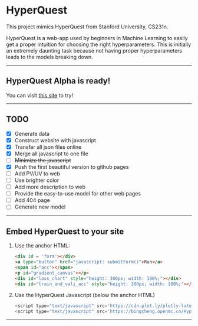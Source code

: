 # HyperQuest
This project mimics HyperQuest from Stanford University, CS231n.

HyperQuest is a web-app used by beginners in Machine Learning to easily get a proper intuition for choosing the right hyperparameters. This is initially an extremely daunting task because not having proper hyperparameters leads to the models breaking down.

---

## HyperQuest Alpha is ready!

You can visit [this site](https://bingcheng.openmc.cn/HyperQuest/) to try!

---

## TODO

- [x] Generate data
- [x] Construct website with javascript
- [x] Transfer all json files online
- [x] Merge all javascript to one file
- [ ] ~~Minimize the javascript~~
- [x] Push the first beautiful version to github pages
- [ ] Add PV/UV to web
- [ ] Use brighter color
- [ ] Add more description to web
- [ ] Provide the easy-to-use model for other web pages
- [ ] Add 404 page
- [ ] Generate new model

---

## Embed HyperQuest to your site

1. Use the anchor HTML:

   ```html
   <div id = 'form'></div>
   <a type="button" href="javascript: submitForm()">Run</a>
   <span id="acc"></span>
   <p id="gradient_canvas"></p>
   <div id="loss_chart" style="height: 300px; width: 100%;"></div>
   <div id="train_and_vali_acc" style="height: 300px; width: 100%;"></div>
   ```

2. Use the HyperQuest Javascript (below the anchor HTML)

   ```javascript
   <script type="text/javascript" src='https://cdn.plot.ly/plotly-latest.min.js'></script>
   <script type="text/javascript" src='https://bingcheng.openmc.cn/HyperQuest/html/hyperquest-0.1.0.js'></script>
   ```

---

